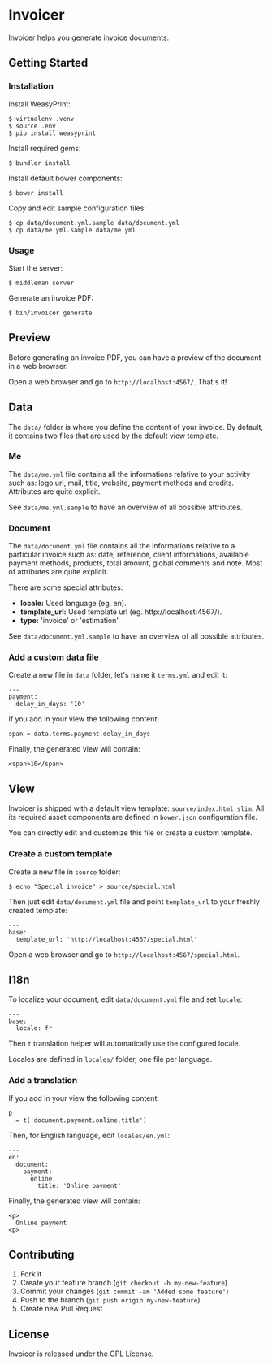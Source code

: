 # Invoicer

Invoicer helps you generate invoice documents.

## Getting Started

### Installation

Install WeasyPrint:

    $ virtualenv .venv
    $ source .env
    $ pip install weasyprint

Install required gems:

    $ bundler install

Install default bower components:

    $ bower install

Copy and edit sample configuration files:

    $ cp data/document.yml.sample data/document.yml
    $ cp data/me.yml.sample data/me.yml

### Usage

Start the server:

    $ middleman server

Generate an invoice PDF:

    $ bin/invoicer generate

## Preview

Before generating an invoice PDF, you can have a preview of the document in a web browser.

Open a web browser and go to `http://localhost:4567/`. That's it!

## Data

The `data/` folder is where you define the content of your invoice.
By default, it contains two files that are used by the default view template.

### Me

The `data/me.yml` file contains all the informations relative to your activity such as: logo url, mail, title, website, payment methods and credits.
Attributes are quite explicit.

See `data/me.yml.sample` to have an overview of all possible attributes.

### Document

The `data/document.yml` file contains all the informations relative to a particular invoice such as: date, reference, client informations, available payment methods, products, total amount, global comments and note.
Most of attributes are quite explicit.

There are some special attributes:
* **locale:** Used language (eg. en).
* **template_url:** Used template url (eg. http://localhost:4567/).
* **type:** 'invoice' or 'estimation'.

See `data/document.yml.sample` to have an overview of all possible attributes.

### Add a custom data file

Create a new file in `data` folder, let's name it `terms.yml` and edit it:

    ---
    payment:
      delay_in_days: '10'

If you add in your view the following content:

    span = data.terms.payment.delay_in_days

Finally, the generated view will contain:

    <span>10</span>

## View

Invoicer is shipped with a default view template: `source/index.html.slim`. All its required asset components are defined in `bower.json` configuration file.

You can directly edit and customize this file or create a custom template.

### Create a custom template

Create a new file in `source` folder:

    $ echo "Special invoice" > source/special.html

Then just edit `data/document.yml` file and point `template_url` to your freshly created template:

    ---
    base:
      template_url: 'http://localhost:4567/special.html'

Open a web browser and go to `http://localhost:4567/special.html`.

## I18n

To localize your document, edit `data/document.yml` file and set `locale`:

    ---
    base:
      locale: fr

Then `t` translation helper will automatically use the configured locale.

Locales are defined in `locales/` folder, one file per language.

### Add a translation

If you add in your view the following content:

    p
      = t('document.payment.online.title')

Then, for English language, edit `locales/en.yml`:

    ---
    en:
      document:
        payment:
          online:
            title: 'Online payment'

Finally, the generated view will contain:

    <p>
      Online payment
    <p>

## Contributing

1. Fork it
2. Create your feature branch (`git checkout -b my-new-feature`)
3. Commit your changes (`git commit -am 'Added some feature'`)
4. Push to the branch (`git push origin my-new-feature`)
5. Create new Pull Request

## License

Invoicer is released under the GPL License.
